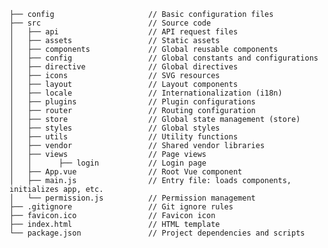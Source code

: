     ├── config                     // Basic configuration files
    ├── src                        // Source code
    │   ├── api                    // API request files
    │   ├── assets                 // Static assets
    │   ├── components             // Global reusable components
    │   ├── config                 // Global constants and configurations
    │   ├── directive              // Global directives
    │   ├── icons                  // SVG resources
    │   ├── layout                 // Layout components
    │   ├── locale                 // Internationalization (i18n)
    │   ├── plugins                // Plugin configurations
    │   ├── router                 // Routing configuration
    │   ├── store                  // Global state management (store)
    │   ├── styles                 // Global styles
    │   ├── utils                  // Utility functions
    │   ├── vendor                 // Shared vendor libraries
    │   ├── views                  // Page views
    │   │      ├── login           // Login page
    │   ├── App.vue                // Root Vue component
    │   ├── main.js                // Entry file: loads components, initializes app, etc.
    │   └── permission.js          // Permission management
    ├── .gitignore                 // Git ignore rules
    ├── favicon.ico                // Favicon icon
    ├── index.html                 // HTML template
    └── package.json               // Project dependencies and scripts

